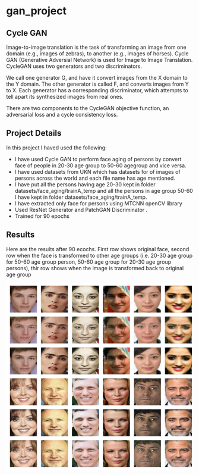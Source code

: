 # gan_project

## Cycle GAN
Image-to-image translation is the task of transforming an image from one domain (e.g., images of zebras), to another (e.g., images of horses). Cycle GAN (Generative Adversial Network) is used for Image to Image Translation. CycleGAN  uses two generators and two discriminators. 

We call one generator G, and have it convert images from the X domain to the Y domain. The other generator is called F, and converts images from Y to X. Each generator has a corresponding discriminator, which attempts to tell apart its synthesized images from real ones.

There are two components to the CycleGAN objective function, an adversarial loss and a cycle consistency loss.

## Project Details

In this project I haved used  the following:

- I have used Cycle GAN to perform face aging of persons by convert face of people in 20-30 age group to 50-60 agegroup and vice versa.
- I have used datasets from UKN which has datasets for of images of persons across the world and each file name has age mentioned.
- I have put all the persons having age 20-30 kept in folder datasets/face_aging/trainA_temp and all the persons in age group 50-60 I have kept in folder datasets/face_aging/trainA_temp.
- I have extracted only face for persons using MTCNN openCV library 
- Used ResNet Generator and  PatchGAN Discriminator .
- Trained for 90 epochs

## Results

Here are the results after 90 ecochs. First row shows original face, second row when the face is transformed to other age groups (i.e. 20-30 age group for 50-60 age group person, 50-60 age group for 20-30 age group persons), thir row shows when the image is transformed back to original age group

![GAN Images](/epoch90.png)







